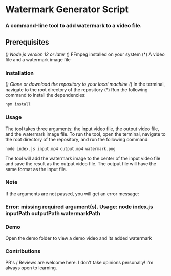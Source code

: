 # Watermark Generator Script
### A command-line tool to add watermark to a video file.

## Prerequisites
(*) Node.js version 12 or later
(*) FFmpeg installed on your system
(*) A video file and a watermark image file
### Installation
(*) Clone or download the repository to your local machine
(*) In the terminal, navigate to the root directory of the repository
(*) Run the following command to install the dependencies:

``
npm install
``
### Usage
The tool takes three arguments: the input video file, the output video file, and the watermark image file. To run the tool, open the terminal, navigate to the root directory of the repository, and run the following command:

``
node index.js input.mp4 output.mp4 watermark.png
``

The tool will add the watermark image to the center of the input video file and save the result as the output video file. The output file will have the same format as the input file.

### Note
If the arguments are not passed, you will get an error message:

### Error: missing required argument(s). Usage: node index.js inputPath outputPath watermarkPath

### Demo
Open the demo folder to view a demo video and its added watermark

### Contributions
PR's / Reviews are welcome here. I don't take opinions personally! I'm always open to learning.